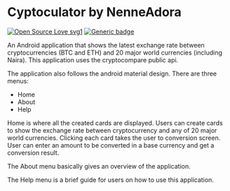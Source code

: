 # Cyptoculator by NenneAdora

[![Open Source Love svg1](https://badges.frapsoft.com/os/v1/open-source.svg?v=103)](https://github.com/AdoraNwodo/ALCChallenge/)
[![Generic badge](https://img.shields.io/badge/build-passing-green.svg)](https://github.com/AdoraNwodo/ALCChallenge/)


An Android application that shows the latest exchange rate between cryptocurrencies (BTC and ETH) and 
20 major world currencies (including Naira). This application uses the cryptocompare public api.

The application also follows the android material design. There are three menus:
- Home
- About
- Help

Home is where all the created cards are displayed. Users can create cards to show the exchange rate between cryptocurrency and any of 
20 major world currencies. Clicking each card takes the user to conversion screen. User can enter an amount to be converted in a base 
currency and get a conversion result.

The About menu basically gives an overview of the application.

The Help menu is a brief guide for users on how to use this application.

